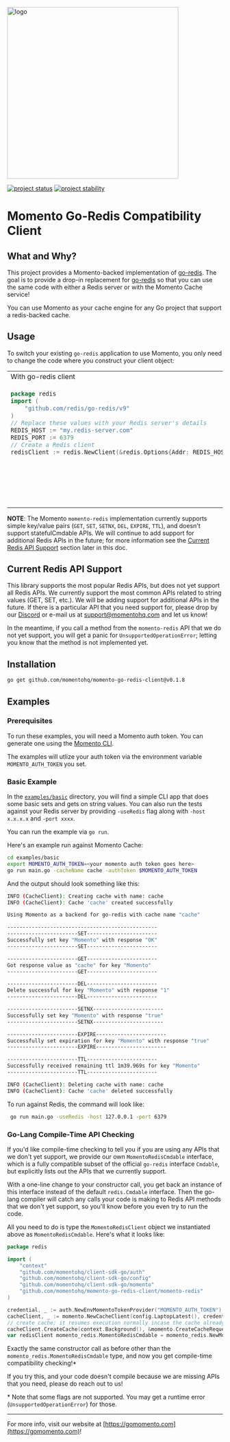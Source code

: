 <img src="https://docs.momentohq.com/img/logo.svg" alt="logo" width="400"/>

[![project status](https://momentohq.github.io/standards-and-practices/badges/project-status-incubating.svg)](https://github.com/momentohq/standards-and-practices/blob/main/docs/momento-on-github.md)
[![project stability](https://momentohq.github.io/standards-and-practices/badges/project-stability-alpha.svg)](https://github.com/momentohq/standards-and-practices/blob/main/docs/momento-on-github.md)

# Momento Go-Redis Compatibility Client

## What and Why?

This project provides a Momento-backed implementation of [go-redis](hhttps://github.com/redis/go-redis).
The goal is to provide a drop-in replacement for [go-redis](hhttps://github.com/redis/go-redis) so that you can
use the same code with either a Redis server or with the Momento Cache service!

You can use Momento as your cache engine for any Go project that support a redis-backed cache.

## Usage

To switch your existing `go-redis` application to use Momento, you only need to change the code where you construct your client object:

<table>
<tr>
 <td width="50%">With go-redis client</td>
 <td width="50%">With Momento's go-redis compatibility client</td>
</tr>
<tr>
 <td width="50%" valign="top">

```go
package redis
import (
	"github.com/redis/go-redis/v9"
)
// Replace these values with your Redis server's details
REDIS_HOST := "my.redis-server.com"
REDIS_PORT := 6379
// Create a Redis client
redisClient := redis.NewClient(&redis.Options{Addr: REDIS_HOST + ":" + REDIS_PORT,})
```
</td>
<td width="50%">

```go
package redis

import (
	"context"
	"github.com/momentohq/client-sdk-go/auth"
	"github.com/momentohq/client-sdk-go/config"
	"github.com/momentohq/client-sdk-go/momento"
	"github.com/momentohq/momento-go-redis-client/momento-redis"
)

credential, _ := auth.NewEnvMomentoTokenProvider("MOMENTO_AUTH_TOKEN")
cacheClient, _ := momento.NewCacheClient(config.LaptopLatest(), credential, 60*time.Second)
// create cache; it resumes execution normally incase the cache already exists and isn't exceptional
cacheClient.CreateCache(context.Background(), &momento.CreateCacheRequest {CacheName : "default_cache"})
redisClient := momento_redis.NewMomentoRedisClient(cacheClient, "default_cache")
```

</td>
</tr>
</table>

**NOTE**: The Momento `momento-redis` implementation currently supports simple key/value pairs (`GET`, `SET`, `SETNX`, `DEL`, `EXPIRE`, `TTL`),
and doesn't support statefulCmdable APIs. We will continue to add support for additional Redis APIs in the future; 
for more information see the [Current Redis API Support](#current-redis-api-support) section later in this doc.

## Current Redis API Support

This library supports the most popular Redis APIs, but does not yet support all Redis APIs. We currently support the most
common APIs related to string values (GET, SET, etc.). We will be adding support for additional
APIs in the future. If there is a particular API that you need support for, please drop by our [Discord](https://discord.com/invite/3HkAKjUZGq)
or e-mail us at [support@momentohq.com](mailto:support@momentohq.com) and let us know!

In the meantime, if you call a method from the `momento-redis` API that we do not yet support, you will get a panic for 
`UnsupportedOperationError`; letting you know that the method is not implemented yet.

## Installation

```bash
go get github.com/momentohq/momento-go-redis-client@v0.1.8
```

## Examples

### Prerequisites

To run these examples, you will need a Momento auth token. You can generate one using the [Momento CLI](https://github.com/momentohq/momento-cli).

The examples will utlize your auth token via the environment variable `MOMENTO_AUTH_TOKEN` you set.

### Basic Example

In the [`examples/basic`](./examples/basic) directory, you will find a simple CLI app that does some basic sets and gets
on string values. You can also run the tests against your Redis server by providing ```-useRedis``` flag along 
with ```-host x.x.x.x``` and ```-port xxxx```.

You can run the example via `go run`.

Here's an example run against Momento Cache:

```bash
cd examples/basic
export MOMENTO_AUTH_TOKEN=<your momento auth token goes here>
go run main.go -cacheName cache -authToken $MOMENTO_AUTH_TOKEN
```

And the output should look something like this:

```bash
INFO (CacheClient): Creating cache with name: cache
INFO (CacheClient): Cache 'cache' created successfully

Using Momento as a backend for go-redis with cache name "cache"

-------------------------------------------------
-----------------------SET-----------------------
Successfully set key "Momento" with response "OK"
-----------------------SET-----------------------

-----------------------GET-----------------------
Got response value as "cache" for key "Momento"
-----------------------GET-----------------------

-----------------------DEL-----------------------
Delete successful for key "Momento" with response "1"
-----------------------DEL-----------------------

-----------------------SETNX-----------------------
Successfully set key "Momento" with response "true"
-----------------------SETNX-----------------------

-----------------------EXPIRE-----------------------
Successfully set expiration for key "Momento" with response "true"
-----------------------EXPIRE-----------------------

-----------------------TTL-----------------------
Successfully received remaining ttl 1m39.969s for key "Momento"
-----------------------TTL-----------------------

INFO (CacheClient): Deleting cache with name: cache
INFO (CacheClient): Cache 'cache' deleted successfully
```

To run against Redis, the command will look like:

```bash
 go run main.go -useRedis -host 127.0.0.1 -port 6379
```

### Go-Lang Compile-Time API Checking

If you'd like compile-time checking to tell you if you are using any APIs that we don't yet
support, we provide our own `MomentoRedisCmdable` interface, which is a fully compatible subset of the official `go-redis`
interface `Cmdable`, but explicitly lists out the APIs that we currently support.

With a one-line change to your constructor call, you get back an instance of this interface instead of the
default `redis.Cmdable` interface. Then the go-lang compiler will catch any calls your code is making to Redis
API methods that we don't yet support, so you'll know before you even try to run the code.

All you need to do is type the `MomentoRedisClient` object we instantiated above as
`MomentoRedisCmdable`. Here's what it looks like:

```go
package redis

import (
	"context"
	"github.com/momentohq/client-sdk-go/auth"
	"github.com/momentohq/client-sdk-go/config"
	"github.com/momentohq/client-sdk-go/momento"
	"github.com/momentohq/momento-go-redis-client/momento-redis"
)

credential, _ := auth.NewEnvMomentoTokenProvider("MOMENTO_AUTH_TOKEN")
cacheClient, _ := momento.NewCacheClient(config.LaptopLatest(), credential, 60*time.Second)
// create cache; it resumes execution normally incase the cache already exists and isn't exceptional
cacheClient.CreateCache(context.Background(), &momento.CreateCacheRequest {CacheName : "default_cache"})
var redisClient momento_redis.MomentoRedisCmdable = momento_redis.NewMomentoRedisClient(cacheClient, "default_cache")
```

Exactly the same constructor call as before other than the `momento_redis.MomentoRedisCmdable` type, and now you get compile-time compatibility checking!\*

If you try this, and your code doesn't compile because we are missing APIs that you need, please do reach out to us!

\* Note that some flags are not supported. You may get a runtime error (`UnsupportedOperationError`) for those.

----------------------------------------------------------------------------------------
For more info, visit our website at [https://gomomento.com](https://gomomento.com)!
